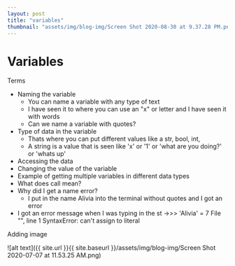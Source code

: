 ```yaml
---
layout: post
title: "variables"
thumbnail: "assets/img/blog-img/Screen Shot 2020-08-30 at 9.37.28 PM.png"
---
```


# Variables 

Terms
- Naming the variable 
  - You can name a variable with any type of text 
  - I have seen it to where you can use an "x" or letter and I have seen it with words 
  - Can we name a variable with quotes?
- Type of data in the variable
  - Thats where you can put different values like a str, bool, int, 
  - A string is a value that is seen like 'x' or '1' or 'what are you doing?' or 'whats up'
- Accessing the data 
- Changing the value of the variable 
- Example of getting multiple variables in different data types 
- What does call mean?
- Why did I get a name error?
  - I put in the name Alivia into the terminal without quotes and I got an error 
- I got an error message when I was typing in the st
  ->>> 'Alivia' = 7
  File "<stdin>", line 1
SyntaxError: can't assign to literal

Adding image

![alt text]({{ site.url }}{{ site.baseurl }}/assets/img/blog-img/Screen Shot 2020-07-07 at 11.53.25 AM.png)